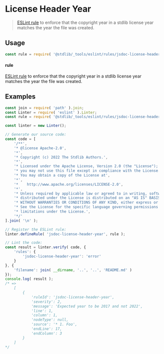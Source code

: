 <!--

@license Apache-2.0

Copyright (c) 2022 The Stdlib Authors.

Licensed under the Apache License, Version 2.0 (the "License");
you may not use this file except in compliance with the License.
You may obtain a copy of the License at

   http://www.apache.org/licenses/LICENSE-2.0

Unless required by applicable law or agreed to in writing, software
distributed under the License is distributed on an "AS IS" BASIS,
WITHOUT WARRANTIES OR CONDITIONS OF ANY KIND, either express or implied.
See the License for the specific language governing permissions and
limitations under the License.

-->

# License Header Year

> [ESLint rule][eslint-rules] to enforce that the copyright year in a stdlib license year matches the year the file was created.

<section class="intro">

</section>

<!-- /.intro -->

<section class="usage">

## Usage

```javascript
const rule = require( '@stdlib/_tools/eslint/rules/jsdoc-license-header-year' );
```

#### rule

[ESLint rule][eslint-rules] to enforce that the copyright year in a stdlib license year matches the year the file was created.

</section>

<!-- /.usage -->

<section class="examples">

## Examples

<!-- eslint no-undef: "error" -->

```javascript
const join = require( 'path' ).join;
const Linter = require( 'eslint' ).Linter;
const rule = require( '@stdlib/_tools/eslint/rules/jsdoc-license-header-year' );

const linter = new Linter();

// Generate our source code:
const code = [
    '/**',
    '* @license Apache-2.0',
    '*',
    '* Copyright (c) 2022 The Stdlib Authors.',
    '*',
    '* Licensed under the Apache License, Version 2.0 (the "License");',
    '* you may not use this file except in compliance with the License.',
    '* You may obtain a copy of the License at',
    '*',
    '*    http://www.apache.org/licenses/LICENSE-2.0',
    '*',
    '* Unless required by applicable law or agreed to in writing, software',
    '* distributed under the License is distributed on an "AS IS" BASIS,',
    '* WITHOUT WARRANTIES OR CONDITIONS OF ANY KIND, either express or implied.',
    '* See the License for the specific language governing permissions and',
    '* limitations under the License.',
    '*/'
].join( '\n' );

// Register the ESLint rule:
linter.defineRule( 'jsdoc-license-header-year', rule );

// Lint the code:
const result = linter.verify( code, {
    'rules': {
        'jsdoc-license-header-year': 'error'
    }
}, {
    'filename': join( __dirname, '..', '..', 'README.md' )
});
console.log( result );
/* =>
    [
        {
            'ruleId': 'jsdoc-license-header-year',
            'severity': 2,
            'message': 'Expected year to be 2017 and not 2022',
            'line': 1,
            'column': 1,
            'nodeType': null,
            'source': '* 1. Foo',
            'endLine': 17,
            'endColumn': 3
        }
    ]
*/
```

</section>

<!-- /.examples -->

<!-- Section for related `stdlib` packages. Do not manually edit this section, as it is automatically populated. -->

<section class="related">

</section>

<!-- /.related -->

<!-- Section for all links. Make sure to keep an empty line after the `section` element and another before the `/section` close. -->

<section class="links">

[eslint-rules]: https://eslint.org/docs/developer-guide/working-with-rules

</section>

<!-- /.links -->
